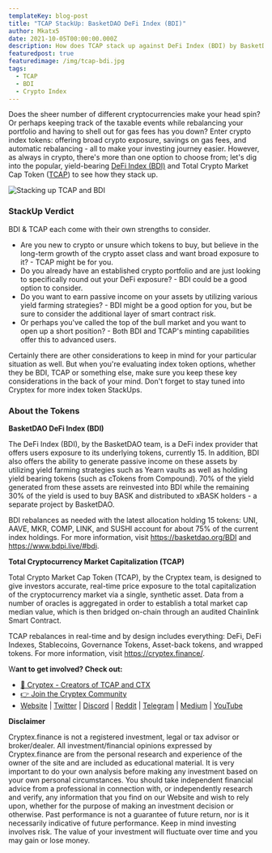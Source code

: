 ```yaml
---
templateKey: blog-post
title: "TCAP StackUp: BasketDAO DeFi Index (BDI)"
author: Mkatx5
date: 2021-10-05T00:00:00.000Z
description: How does TCAP stack up against DeFi Index (BDI) by BasketDAO?
featuredpost: true
featuredimage: /img/tcap-bdi.jpg
tags:
  - TCAP
  - BDI
  - Crypto Index
---
```

Does the sheer number of different cryptocurrencies make your head spin? Or perhaps keeping track of the taxable events while rebalancing your portfolio and having to shell out for gas fees has you down? Enter crypto index tokens: offering broad crypto exposure, savings on gas fees, and automatic rebalancing - all to make your investing journey easier. However, as always in crypto, there's more than one option to choose from; let's dig into the popular, yield-bearing [DeFi Index (BDI)](https://basketdao.org/BDI) and Total Crypto Market Cap Token ([TCAP](https://cryptex.finance/)) to see how they stack up.

![](/img/stackup_tcap_vs._basktdao_infographic_draft_5.png "Stacking up TCAP and BDI")

### **StackUp Verdict**

BDI & TCAP each come with their own strengths to consider.

* Are you new to crypto or unsure which tokens to buy, but believe in the long-term growth of the crypto asset class and want broad exposure to it? - TCAP might be for you.
* Do you already have an established crypto portfolio and are just looking to specifically round out your DeFi exposure? - BDI could be a good option to consider.
* Do you want to earn passive income on your assets by utilizing various yield farming strategies? - BDI might be a good option for you, but be sure to consider the additional layer of smart contract risk.
* Or perhaps you've called the top of the bull market and you want to open up a short position? - Both BDI and TCAP's minting capabilities offer this to advanced users.

Certainly there are other considerations to keep in mind for your particular situation as well. But when you're evaluating index token options, whether they be BDI, TCAP or something else, make sure you keep these key considerations in the back of your mind. Don't forget to stay tuned into Cryptex for more index token StackUps.

### About the Tokens

**BasketDAO DeFi Index (BDI)**

The DeFi Index (BDI), by the BasketDAO team, is a DeFi index provider that offers users exposure to its underlying tokens, currently 15. In addition, BDI also offers the ability to generate passive income on these assets by utilizing yield farming strategies such as Yearn vaults as well as holding yield bearing tokens (such as cTokens from Compound). 70% of the yield generated from these assets are reinvested into BDI while the remaining 30% of the yield is used to buy BASK and distributed to xBASK holders - a separate project by BasketDAO.

BDI rebalances as needed with the latest allocation holding 15 tokens: UNI, AAVE, MKR, COMP, LINK, and SUSHI account for about 75% of the current index holdings. For more information, visit [](https://basketdao.org/BDI)<https://basketdao.org/BDI> and [](https://www.bdpi.live/#bdi)<https://www.bdpi.live/#bdi>.

**Total Cryptocurrency Market Capitalization (TCAP)**

Total Crypto Market Cap Token (TCAP), by the Cryptex team, is designed to give investors accurate, real-time price exposure to the total capitalization of the cryptocurrency market via a single, synthetic asset. Data from a number of oracles is aggregated in order to establish a total market cap median value, which is then bridged on-chain through an audited Chainlink Smart Contract.

TCAP rebalances in real-time and by design includes everything: DeFi, DeFi Indexes, Stablecoins, Governance Tokens, Asset-back tokens, and wrapped tokens. For more information, visit [](https://cryptex.finance/)<https://cryptex.finance/>.

W**ant to get involved? Check out:**

* [👥 Cryptex - Creators of TCAP and CTX](https://cryptex.finance/)
* [👉 Join the Cryptex Community](https://cryptex.finance/#community)
* [Website](https://cryptex.finance/) | [Twitter](https://twitter.com/CryptexFinance) | [Discord](https://discord.gg/b8XgHYbkaN) | [Reddit](https://www.reddit.com/r/TotalCryptoMarketCap/) | [Telegram](https://t.me/cryptexfinance) | [Medium](https://medium.com/cryptexfinance) | [YouTube](https://www.youtube.com/channel/UCdN17zdr5MCDph75srdhutQ)

**Disclaimer**

Cryptex.finance is not a registered investment, legal or tax advisor or broker/dealer. All investment/financial opinions expressed by Cryptex.finance are from the personal research and experience of the owner of the site and are included as educational material. It is very important to do your own analysis before making any investment based on your own personal circumstances. You should take independent financial advice from a professional in connection with, or independently research and verify, any information that you find on our Website and wish to rely upon, whether for the purpose of making an investment decision or otherwise. Past performance is not a guarantee of future return, nor is it necessarily indicative of future performance. Keep in mind investing involves risk. The value of your investment will fluctuate over time and you may gain or lose money.